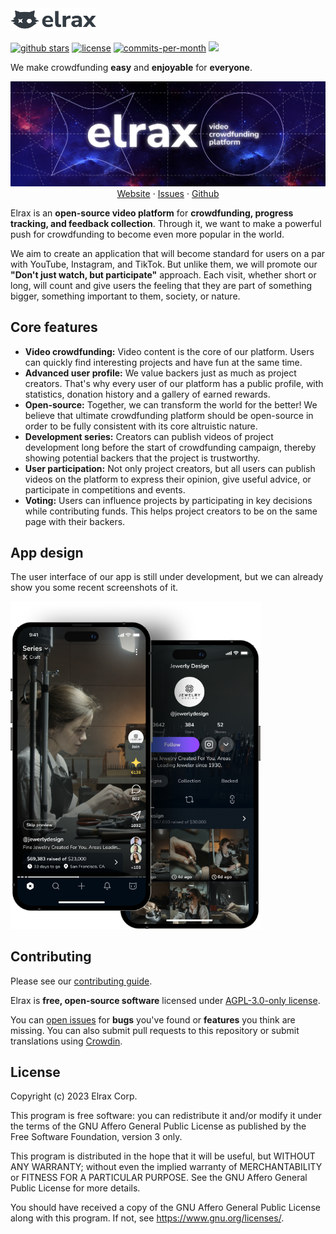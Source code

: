 <a href="https://elrax.com">
	<picture>
		<source media="(prefers-color-scheme: dark)" srcset="./.github/assets/logo.dark.png?raw=true">
		<source media="(prefers-color-scheme: light)" srcset="./.github/assets/logo.light.png?raw=true">
		<img alt="Elrax" src="./.github/assets/logo.light.png?raw=true" height="36">
	</picture>
<a>

<p align="left">
   <a href="https://github.com/elrax/elrax/stargazers"><img src="https://img.shields.io/github/stars/elrax/elrax" alt="github stars"></a>
   <a href="https://github.com/elrax/elrax/blob/main/LICENSE"><img src="https://img.shields.io/badge/license-AGPLv3-red" alt="license"></a>
   <a href="https://github.com/elrax/elrax/pulse"><img src="https://img.shields.io/github/commit-activity/m/elrax/elrax" alt="commits-per-month"></a>
   <a href="https://crowdin.com/project/elrax"><img src="https://img.shields.io/badge/translations-contribute-brightgreen" /></a>
</p>

We make crowdfunding **easy** and **enjoyable** for **everyone**.

<p align="center">
	<a href="https://github.com/elrax/elrax">
		<img src="./.github/assets/github.png" alt="banner">
	</a>
	<a href="https://elrax.com">Website</a>
	·
	<a href="https://github.com/elrax/elrax/issues">Issues</a>
	·
	<a href="https://github.com/elrax/elrax">Github</a>
</p>

Elrax is an **open-source video platform** for **crowdfunding, progress tracking, and feedback collection**. Through it, we want to make a powerful push for crowdfunding to become even more popular in the world.

We aim to create an application that will become standard for users on a par with YouTube, Instagram, and TikTok. But unlike them, we will promote our **"Don't just watch, but participate"** approach. Each visit, whether short or long, will count and give users the feeling that they are part of something bigger, something important to them, society, or nature.

## Core features

-   **Video crowdfunding:** Video content is the core of our platform. Users can quickly find interesting projects and have fun at the same time.
-   **Advanced user profile:** We value backers just as much as project creators. That's why every user of our platform has a public profile, with statistics, donation history and a gallery of earned rewards.
-   **Open-source:** Together, we can transform the world for the better! We believe that ultimate crowdfunding platform should be open-source in order to be fully consistent with its core altruistic nature.
-   **Development series:** Creators can publish videos of project development long before the start of crowdfunding campaign, thereby showing potential backers that the project is trustworthy.
-   **User participation:** Not only project creators, but all users can publish videos on the platform to express their opinion, give useful advice, or participate in competitions and events.
-   **Voting:** Users can influence projects by participating in key decisions while contributing funds. This helps project creators to be on the same page with their backers.

## App design

The user interface of our app is still under development, but we can already show you some recent screenshots of it.

<img src="./.github/assets/app-design.png" width=400>

## Contributing

Please see our [contributing guide](./CONTRIBUTING.md).

Elrax is **free, open-source software** licensed under [AGPL-3.0-only license](./LICENSE).

You can [open issues](https://github.com/elrax/elrax/issues) for **bugs** you've found or **features** you think are missing. You can also submit pull requests to this repository or submit translations using [Crowdin](https://crowdin.com/project/elrax).

## License

Copyright (c) 2023 Elrax Corp.

This program is free software: you can redistribute it and/or modify it under the terms of the GNU Affero General Public License as published by the Free Software Foundation, version 3 only.

This program is distributed in the hope that it will be useful, but WITHOUT ANY WARRANTY; without even the implied warranty of MERCHANTABILITY or FITNESS FOR A PARTICULAR PURPOSE. See the GNU Affero General Public License for more details.

You should have received a copy of the GNU Affero General Public License along with this program. If not, see <https://www.gnu.org/licenses/>.
